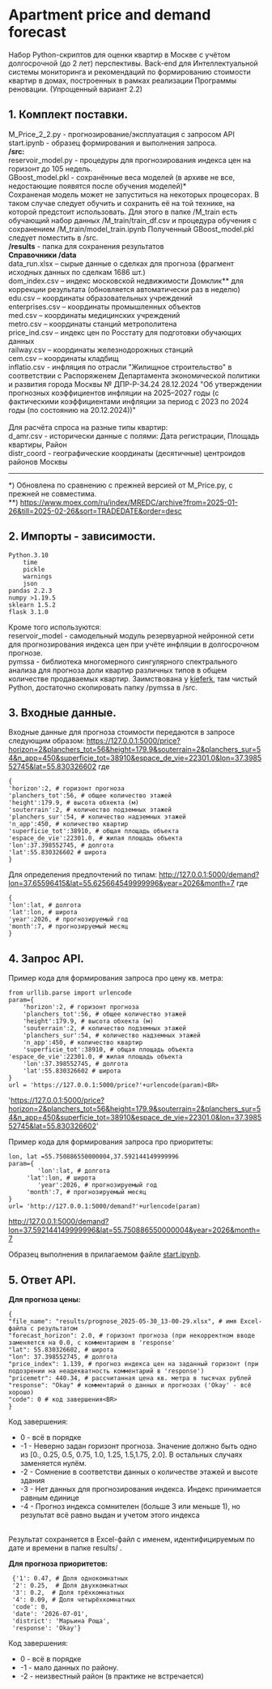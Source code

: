 # Apartment price and demand forecast
Набор Python-скриптов для оценки квартир в Москве с учётом долгосрочной (до 2 лет) перспективы.
Back-end для Интеллектуальной системы мониторинга и рекомендаций по формированию стоимости квартир в домах, 
построенных в рамках реализации Программы реновации.
(Упрощенный вариант 2.2)

## 1. Комплект поставки.

M_Price_2_2.py - прогнозирование/эксплуатация с запросом API<BR>
start.ipynb - образец формирования и выполнения запроса.<BR>
<B>/src:</B><BR>
reservoir_model.py - процедуры для прогнозирования индекса цен на горизонт до 105 недель. <BR>
GBoost_model.pkl - сохранённые веса моделей (в архиве не все, недостающие появятся после обучения моделей)* <BR>
Сохраненая модель может не запуститься на некоторых процесорах. В таком случае следует обучить и сохранить её на той технике, на которой предстоит использовать. 
Для этого в папке /M_train есть обучающий набор данных /M_train/train_df.csv и процедура обучения с сохранением /M_train/model_train.ipynb
Полученный GBoost_model.pkl следует поместить в /src.
<BR>
<B>/results</B> - папка для сохранения результатов<BR>
<B>Справочники /data</B><BR>
	data_run.xlsx – сырые данные о сделках для прогноза (фрагмент исходных данных по сделкам 1686 шт.) <BR>
	dom_index.csv – индекс московской недвижимости Домклик** для коррекции результата (обновляется автоматически раз в неделю)<BR>
	edu.csv – координаты образовательных учреждений<BR>
	enterprises.csv – координаты промышленных объектов<BR>
	med.csv – координаты медицинских учреждений<BR>
	metro.csv – координаты станций метрополитена<BR>
	price_ind.csv – индекс цен по Росстату для подготовки обучающих данных<BR>
	railway.csv – координаты железнодорожных станций<BR>
 	cem.csv – координаты кладбищ<BR>
  	inflatio.csv - инфляция по отрасли "Жилищное строительство" в соответствии с Распоряженем Департамента экономической политики и развития города Москвы № ДПР-Р-34.24 28.12.2024
        "Об утверждении прогнозных коэффициентов инфляции на 2025–2027 годы (с фактическими коэффициентами инфляции за период с 2023 по 2024 годы (по состоянию на 20.12.2024))" <BR>
 <BR>
 Для расчёта спроса на разные типы квартир:<BR>
 	d_amr.csv - исторически данные с полями: Дата регистрации, Площадь квартиры, Район<BR>
  	distr_coord - географические координаты (десятичные) центроидов районов Москвы
  ______________
*) Обновлена по сравнению с прежней версией от M_Price.py, с прежней не совместима.<BR>
**) https://www.moex.com/ru/index/MREDC/archive?from=2025-01-26&till=2025-02-26&sort=TRADEDATE&order=desc


## 2. Импорты - зависимости.
	Python.3.10
		time
		pickle
		warnings
		json
	pandas 2.2.3
	numpy >1.19.5
	sklearn 1.5.2
 	flask 3.1.0

Кроме того используются:<BR>
reservoir_model - самодельный модуль резервуарной нейронной сети для прогнозирования индекса цен при учёте инфляции в долгосрочном прогнозе.<BR>
pymssa - библиотека многомерного сингулярного спектрального анализа для прогноза доли квартир различных типов в общем количестве продаваемых квартир. Заимствована у <A href='https://github.com/kieferk/pymssa'>kieferk</A>, там чистый Python, достаточно скопировать папку /pymssa в /src.

## 3. Входные данные.
Входные данные для прогноза стоимости передаются в запросе следующим образом:
https://127.0.0.1:5000/price?horizon=2&planchers_tot=56&height=179.9&souterrain=2&planchers_sur=54&n_app=450&superficie_tot=38910&espace_de_vie=22301.0&lon=37.398552745&lat=55.830326602
где<BR>
	
 	{
  	'horizon':2, # горизонт прогноза
	'planchers_tot':56, # общее количество этажей
	'height':179.9, # высота обхекта (м)
	'souterrain':2, # количество подземных этажей
	'planchers_sur':54, # количество надземных этажей
	'n_app':450, # количество квартир
	'superficie_tot':38910, # общая площадь объекта 
	'espace_de_vie':22301.0, # жилая площадь объекта
	'lon':37.398552745, # долгота 
	'lat':55.830326602 # широта
 	}

Для определения предпочтений по типам: 
http://127.0.0.1:5000/demand?lon=37.65596415&lat=55.625664549999996&year=2026&month=7
где<BR>

	{
	'lon':lat, # долгота 
	'lat':lon, # широта 
	'year':2026, # прогнозируемый год
	'month':7, # прогнозируемый месяц
	}

## 4. Запрос API.

Пример кода для формирования запроса про цену кв. метра:<BR>

	from urllib.parse import urlencode
	param={
    	'horizon':2, # горизонт прогноза
    	'planchers_tot':56, # общее количество этажей
    	'height':179.9, # высота обхекта (м)
    	'souterrain':2, # количество подземных этажей
    	'planchers_sur':54, # количество надземных этажей
    	'n_app':450, # количество квартир
    	'superficie_tot':38910, # общая площадь объекта 
   	'espace_de_vie':22301.0, # жилая площадь объекта
    	'lon':37.398552745, # долгота
    	'lat':55.830326602 # широта
	}
	url = 'https://127.0.0.1:5000/price?'+urlencode(param)<BR>

'https://127.0.0.1:5000/price?horizon=2&planchers_tot=56&height=179.9&souterrain=2&planchers_sur=54&n_app=450&superficie_tot=38910&espace_de_vie=22301.0&lon=37.398552745&lat=55.830326602' <BR>

Пример кода для формирования запроса про приоритеты: <BR>

	lon, lat =55.750886550000004,37.592144149999996
	param={
    		'lon':lat, # долгота 
   		 'lat':lon, # широта 
    		'year':2026, # прогнозируемый год
   		 'month':7, # прогнозируемый месяц
	}
	url= 'http://127.0.0.1:5000/demand?'+urlencode(param)
http://127.0.0.1:5000/demand?lon=37.592144149999996&lat=55.750886550000004&year=2026&month=7 <BR>

Образец выполнения в прилагаемом файле <A href='https://github.com/Anthony-Cov/Mos_real_estate/blob/main/start.ipynb'>start.ipynb</A>. <BR>

## 5. Ответ API.
<B>Для прогноза цены:</B><BR>

	{
  	"file_name": "results/prognose_2025-05-30_13-00-29.xlsx", # имя Excel-файла с результатом
  	"forecast_horizon": 2.0, # горизонт прогноза (при некорректном вводе заменяется на 0.0, c комментарием в 'response'
  	"lat": 55.830326602, # широта
  	"lon": 37.398552745, # долгота
  	"price_index": 1.139, # прогноз индекса цен на заданный горизонт (при подозрении на неадекватность комментарий в 'response')
  	"pricemetr": 440.34, # рассчитанная цена кв. метра в тысячах рублей
  	"response": "Okay" # комментарий о данных и прогнозах ('Okay' - всё хорошо)
   	"code": 0 # код завершения<BR>
	}
Код завершения: 
<UL>
	<LI>0 - всё в порядке</LI>
 	<LI>-1 - Неверно задан горизонт прогноза. Значение должно быть одно из [0., 0.25, 0.5, 0.75, 1.0, 1.25, 1.5,1.75, 2.0]. В остальных случаях заменяется нулём.</LI>
 	<LI>-2 - Сомнение в соответстви данных о количестве этажей и высоте здания</LI>
 	<LI>-3 - Нет данных для прогнозирования индекса. Индекс принимается равным единице</LI>
 	<LI>-4 - Прогноз индекса сомнителен (больше 3 или меньше 1), но результат всё равно выдан и учетом этого индекса </LI>
</UL>	
<BR>
Результат сохраняется в Excel-файл с именем, идентифицируемым по дате и времени в папке results/ .<BR>

<B>Для прогноза приоритетов:</B>

	 {'1': 0.47, # Доля однокомнатных
	 '2': 0.25,  # Доля двухкомнатных
	 '3': 0.2,  # Доля трёхкомнатных
	 '4': 0.09, # Доля четырёхкомнатных
	 'code': 0,
	 'date': '2026-07-01',
	 'district': 'Марьина Роща',
	 'response': 'Okay'}

Код завершения: 
<UL>
	<LI>0 - всё в порядке</LIL>
 	<LI>-1 - мало данных по району.</LI>
 	<LI>-2 - неизвестный район (в практике не встречается)</LI>
</UL>
  
